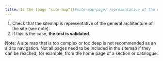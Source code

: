 ```yaml
---
title: Is the [page "site map"](#site-map-page) representative of the overall architecture of the site?
---
```


1. Check that the sitemap is representative of the general architecture of the site (see note).
2. If this is the case, **the test is validated**.

Note: A site map that is too complex or too deep is not recommended as an aid to navigation. Not all pages need to be included in the sitemap if they can be reached, for example, from the home page of a section or catalogue.
